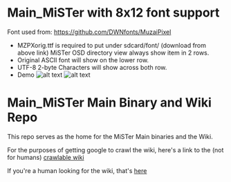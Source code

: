 # Main_MiSTer with 8x12 font support
Font used from: https://github.com/DWNfonts/MuzaiPixel
- MZPXorig.ttf is required to put under sdcard/font/ (download from above link)
MiSTer OSD directory view always show item in 2 rows.
- Original ASCII font will show on the lower row.
- UTF-8 2-byte Characters will show across both row.
- Demo
  ![alt text](https://github.com/RickyL1213/MiSTer_8x12_Font/blob/master/demo/core_menu.jpg?raw=true)
  ![alt text](https://github.com/RickyL1213/MiSTer_8x12_Font/blob/master/demo/dir_menu.jpg?raw=true)



# Main_MiSTer Main Binary and Wiki Repo

This repo serves as the home for the MiSTer Main binaries and the Wiki.

For the purposes of getting google to crawl the wiki, here's a link to the (not for humans) [crawlable wiki](https://github-wiki-see.page/m/MiSTer-devel/Wiki_MiSTer/wiki)

If you're a human looking for the wiki, that's [here](https://github.com/MiSTer-devel/Wiki_MiSTer/wiki)

